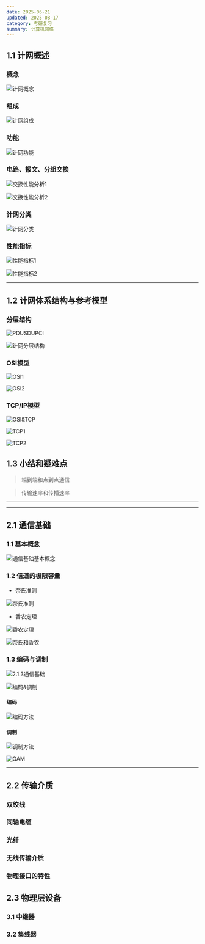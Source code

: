 ```yaml
---
date: 2025-06-21
updated: 2025-08-17
category: 考研复习
summary: 计算机网络
---
```






## 1.1 计网概述

### 概念

![计网概念](./../../public/assets/ComNet/计网概念.png)

### 组成

![计网组成](./../../public/assets/ComNet/计网组成.png)

### 功能

![计网功能](./../../public/assets/ComNet/计网功能.png)

### 电路、报文、分组交换

![交换性能分析1](./../../public/assets/ComNet/交换性能分析1.png)

![交换性能分析2](./../../public/assets/ComNet/交换性能分析2.png)

### 计网分类

![计网分类](./../../public/assets/ComNet/计网分类.png)



### 性能指标

![性能指标1](./../../public/assets/ComNet/性能指标1.png)

![性能指标2](./../../public/assets/ComNet/性能指标2.png)





---



## 1.2 计网体系结构与参考模型

### 分层结构

![PDUSDUPCI](./../../public/assets/ComNet/PDUSDUPCI.png)

![计网分层结构](./../../public/assets/ComNet/计网分层结构.png)



### OSI模型

![OSI1](./../../public/assets/ComNet/OSI1.png)

![OSI2](./../../public/assets/ComNet/OSI2.png)



### TCP/IP模型

![OSI&TCP](./../../public/assets/ComNet/OSI&TCP.png)



![TCP1](./../../public/assets/ComNet/TCP1.png)

![TCP2](./../../public/assets/ComNet/TCP2.png)



## 1.3 小结和疑难点

> 端到端和点到点通信

> 传输速率和传播速率



---

---



## 2.1 通信基础

### 1.1 基本概念

![通信基础基本概念](./../../public/assets/ComNet/通信基础基本概念.png)

### 1.2 信道的极限容量

- 奈氏准则

![奈氏准则](./../../public/assets/ComNet/奈氏准则.png)

- 香农定理

![香农定理](./../../public/assets/ComNet/香农定理.png)

![奈氏和香农](./../../public/assets/ComNet/奈氏和香农.png)



### 1.3 编码与调制

![2.1.3通信基础](./../../public/assets/ComNet/2.1.3通信基础.png)

![编码&调制](./../../public/assets/ComNet/编码&调制.png)

#### 编码

![编码方法](./../../public/assets/ComNet/编码方法.png)



#### 调制

![调制方法](./../../public/assets/ComNet/调制方法.png)

![QAM](./../../public/assets/ComNet/QAM.png)

---





## 2.2 传输介质

### 双绞线

### 同轴电缆

### 光纤

### 无线传输介质

### 物理接口的特性





## 2.3 物理层设备

### 3.1 中继器

### 3.2 集线器









